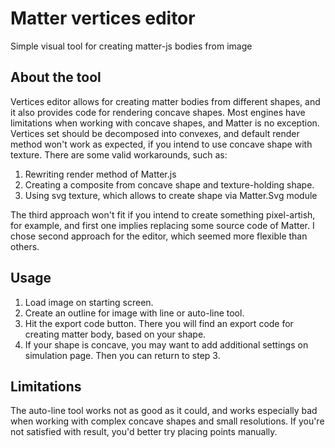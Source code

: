 # Matter vertices editor

Simple visual tool for creating matter-js bodies from image

## About the tool

Vertices editor allows for creating matter bodies from different shapes, and it also provides code for rendering concave shapes. Most engines have limitations when working with concave shapes, and Matter is no exception. Vertices set should be decomposed into convexes, and default render method won't work as expected, if you intend to use concave shape with texture. There are some valid workarounds, such as:

1. Rewriting render method of Matter.js
2. Creating a composite from concave shape and texture-holding shape.
3. Using svg texture, which allows to create shape via Matter.Svg module

The third approach won't fit if you intend to create something pixel-artish, for example, and first one implies replacing some source code of Matter. I chose second approach for the editor, which seemed more flexible than others.

## Usage

1. Load image on starting screen.
2. Create an outline for image with line or auto-line tool.
3. Hit the export code button. There you will find an export code for creating matter body, based on your shape.
4. If your shape is concave, you may want to add additional settings on simulation page. Then you can return to step 3.

## Limitations

The auto-line tool works not as good as it could, and works especially bad when working with complex concave shapes and small resolutions. If you're not satisfied with result, you'd better try placing points manually.